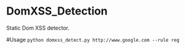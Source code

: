 # DomXSS_Detection
Static Dom XSS detector.

#Usage
`python domxss_detect.py http://www.google.com --rule reg`


